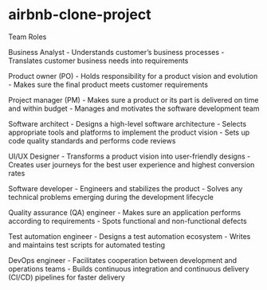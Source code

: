 # airbnb-clone-project

Team Roles

Business Analyst 
      - Understands customer’s business processes
      - Translates customer business needs into requirements

Product owner (PO)
      - Holds responsibility for a product vision and evolution
      - Makes sure the final product meets customer requirements

Project manager (PM)
      - Makes sure a product or its part is delivered on time and within budget
      - Manages and motivates the software development team

Software architect
      - Designs a high-level software architecture
      - Selects appropriate tools and platforms to implement the product vision
      - Sets up code quality standards and performs code reviews

UI/UX Designer
      - Transforms a product vision into user-friendly designs
      - Creates user journeys for the best user experience and highest conversion rates

Software developer
      - Engineers and stabilizes the product
      - Solves any technical problems emerging during the development lifecycle

Quality assurance (QA) engineer
      - Makes sure an application performs according to requirements
      - Spots functional and non-functional defects

Test automation engineer
      - Designs a test automation ecosystem
      - Writes and maintains test scripts for automated testing

DevOps engineer
      - Facilitates cooperation between development and operations teams
      - Builds continuous integration and continuous delivery (CI/CD) pipelines for faster delivery
